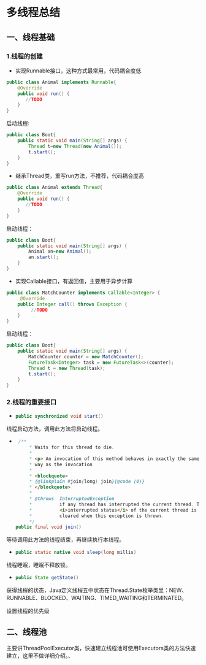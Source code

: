 

# 多线程总结

## 一、线程基础

### 1.线程的创建

* 实现Runnable接口，这种方式最常用，代码耦合度低

```java
public class Animal implements Runnable{
    @Override
    public void run() {
       //TODO 
    }
}
```

启动线程:

```java
public class Boot{
    public static void main(String[] args) {
        Thread t=new Thread(new Animal());
        t.start();
    }
}
```



* 继承Thread类，重写run方法，不推荐，代码耦合度高

```java
public class Animal extends Thread{
    @Override
    public void run() {
       //TODO 
    }
}
```

启动线程：

```java
public class Boot{
    public static void main(String[] args) {
        Animal an=new Animal();
        an.start();
    }
}
```



* 实现Callable接口，有返回值，主要用于异步计算

```java
public class MatchCounter implements Callable<Integer> {
     @Override
    public Integer call() throws Exception {
         //TODO 
    }
}
```

启动线程：

```java
public class Boot{
    public static void main(String[] args) {
        MatchCounter counter = new MatchCounter();
        FutureTask<Integer> task = new FutureTask<>(counter);
        Thread t = new Thread(task);
        t.start();
    }
}
```

### 2.线程的重要接口

* ```java
  public synchronized void start()
  ```

线程启动方法，调用此方法将启动线程。

* ```java
   /**
       * Waits for this thread to die.
       *
       * <p> An invocation of this method behaves in exactly the same
       * way as the invocation
       *
       * <blockquote>
       * {@linkplain #join(long) join}{@code (0)}
       * </blockquote>
       *
       * @throws  InterruptedException
       *          if any thread has interrupted the current thread. The
       *          <i>interrupted status</i> of the current thread is
       *          cleared when this exception is thrown.
       */
  public final void join() 
  ```

等待调用此方法的线程结束，再继续执行本线程。

* ```java
  public static native void sleep(long millis)
  ```

线程睡眠，睡眠不释放锁。

* ```java
  public State getState() 
  ```

获得线程的状态，Java定义线程五中状态在Thread.State枚举类里：NEW、RUNNABLE、BLOCKED、WAITING、TIMED_WAITING和TERMINATED。





设置线程的优先级

## 二、线程池

  主要讲ThreadPoolExecutor类，快速建立线程池可使用Executors类的方法快速建立，这里不做详细介绍。、


